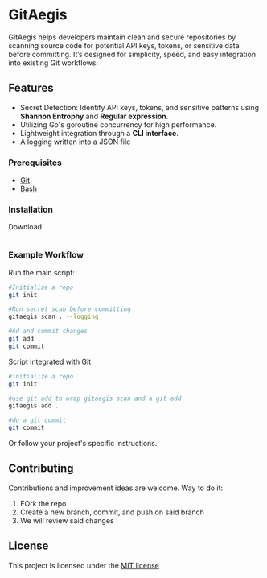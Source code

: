 # GitAegis

GitAegis helps developers maintain clean and secure repositories by scanning source code for potential API keys, tokens, or sensitive data before committing.
It’s designed for simplicity, speed, and easy integration into existing Git workflows.
## Features
- Secret Detection: Identify API keys, tokens, and sensitive patterns using **Shannon Entrophy** and **Regular expression**.
- Utilizing Go's  goroutine concurrency for high performance.
- Lightweight integration through a **CLI interface**.
- A logging written into a JSON file


### Prerequisites

- [Git](https://git-scm.com/)
- [Bash](https://en.wikipedia.org/wiki/Bash_(Unix_shell))

### Installation

Download

```bash
```

### Example Workflow

Run the main script:

```bash
#Initialize a repo
git init

#Run secret scan before committing
gitaegis scan . --logging

#Ad and commit changes
git add . 
git commit
```
Script integrated with Git
```bash
#initialize a repo
git init

#use git add to wrap gitaegis scan and a git add
gitaegis add . 

#do a git commit
git commit
```

Or follow your project's specific instructions.

## Contributing
Contributions and improvement ideas are welcome.
Way to do it: 
1. FOrk the repo
2. Create a new branch, commit, and push on said branch
3. We will review said changes

## License
This project is licensed under the [MIT license](LICENSE)